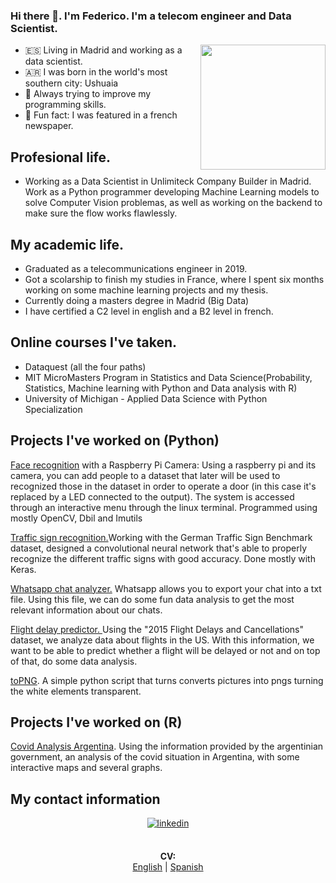 ### Hi there 👋. I'm Federico. I'm a telecom engineer and Data Scientist. 
 
<!-- <img align='right' src='https://i2.wp.com/allhtaccess.info/wp-content/uploads/2018/03/programming.gif?fit=1281%2C716&ssl=1' width='200"'> -->
<img align='right' src='https://images.squarespace-cdn.com/content/v1/5769fc401b631bab1addb2ab/1541580611624-TE64QGKRJG8SWAIUS7NS/ke17ZwdGBToddI8pDm48kPoswlzjSVMM-SxOp7CV59BZw-zPPgdn4jUwVcJE1ZvWQUxwkmyExglNqGp0IvTJZamWLI2zvYWH8K3-s_4yszcp2ryTI0HqTOaaUohrI8PI6FXy8c9PWtBlqAVlUS5izpdcIXDZqDYvprRqZ29Pw0o/coding-freak.gif' width='200"'>


- 🇪🇸 Living in Madrid and working as a data scientist.
- 🇦🇷 I was born in the world's most southern city: Ushuaia
- 🌱 Always trying to improve my programming skills.
- 👯 Fun fact: I was featured in a french newspaper.

## Profesional life.

* Working as a Data Scientist in Unlimiteck Company Builder in Madrid. Work as a Python programmer developing Machine Learning models to solve Computer Vision problemas, as well as working on the backend to make sure the flow works flawlessly.

## My academic life.

* Graduated as a telecommunications engineer in 2019. 
* Got a scolarship to finish my studies in France, where I spent six months working on some machine learning projects and my thesis.
* Currently doing a masters degree in Madrid (Big Data)
* I have certified a C2 level in english and a B2 level in french.

## Online courses I've taken.

* Dataquest (all the four paths)
* MIT MicroMasters Program in Statistics and Data Science(Probability, Statistics, Machine learning with Python and Data analysis with R)
* University of Michigan - Applied Data Science with Python Specialization

## Projects I've worked on (Python)

[Face recognition](https://github.com/fedllanes/facial_recognition_pi) with a Raspberry Pi Camera: Using a raspberry pi and its camera, you can add people to a dataset that later will be used to recognized those in the dataset in order to operate a door (in this case it's replaced by a LED connected to the output). The system is accessed through an interactive menu through the linux terminal. Programmed using mostly OpenCV, Dbil and Imutils

[Traffic sign recognition.](https://github.com/fedllanes/traffic/)Working with the German Traffic Sign Benchmark dataset, designed a convolutional neural network that's able to properly recognize the different traffic signs with good accuracy. Done mostly with Keras.

[Whatsapp chat analyzer.](https://github.com/fedllanes/whatssapp) Whatsapp allows you to export your chat into a txt file. Using this file, we can do some fun data analysis to get the most relevant information about our chats.

[Flight delay predictor. ](https://github.com/fedllanes/flight_delay) Using the "2015 Flight Delays and Cancellations" dataset, we analyze data about flights in the US. With this information, we want to be able to predict whether a flight will be delayed or not and on top of that, do some data analysis.

[toPNG](https://github.com/fedllanes/topng). A simple python script that turns converts pictures into pngs turning the white elements transparent.

## Projects I've worked on (R)

[Covid Analysis Argentina](https://fedllanes.github.io/R-covid-english). Using the information provided by the argentinian government, an analysis of the covid situation in Argentina, with some interactive maps and several graphs.


##  My contact information
<div align="center">
</a>
<a href="https://www.linkedin.com/in/fedllanes94/" target="_blank">
<img src=https://img.shields.io/badge/linkedin-%231E77B5.svg?&style=for-the-badge&logo=linkedin&logoColor=white alt=linkedin style="margin-bottom: 5px;" />
</a>
</div>




<br/>


<p align="center">
  <b>CV:</b><br>
  <a href="https://drive.google.com/file/d/1uM1oZFetzUKT9BzJozX-ArzNZN_zFuc_/view?usp=sharing">English</a> |
  <a href="https://drive.google.com/file/d/1WqGz9edt1oihYlJj77Ti8g_7Gycw7G5H/view?usp=sharing">Spanish</a> 
  <br><br>
</p>

